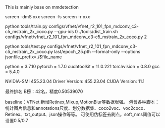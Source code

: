 This is mainly base on mmdetection

screen -dmS xxx
screen -ls
screen -r xxx

python tools/train.py configs/vfnet/vfnet_r2_101_fpn_mdconv_c3-c5_mstrain_2x_coco.py --gpu-ids 0 
./tools/dist_train.sh configs/vfnet/vfnet_r2_101_fpn_mdconv_c3-c5_mstrain_2x_coco.py 2

python tools/test.py configs/vfnet/vfnet_r2_101_fpn_mdconv_c3-c5_mstrain_2x_coco.py last/epoch_25.pth --format-only --options jsonfile_prefix=./$file_name


python = 3.7.10
pytorch = 1.7.0
cudatoolkit = 11.0.221
torchvision = 0.8.0
gcc = 5.4.0

NVIDIA-SMI 455.23.04    Driver Version: 455.23.04    CUDA Version: 11.1 

最终排名
B榜：42名，精度0.50539070

baseline：VFNet
新增Retinex,Mixup,MotionBlur等数据增强。
包含各种脚本：统计图片信息和annotations尺度、划分数据集、coco2voc、voc2coco、Retinex、txt_output、json操作等等。
可使用伪标签去刷点，soft_nms阈值可以设置0.5/0.7
